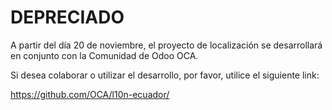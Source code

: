 # DEPRECIADO
A partir del día 20 de noviembre, el proyecto de localización se desarrollará en conjunto con la Comunidad de Odoo OCA.

Si desea colaborar o utilizar el desarrollo, por favor, utilice el siguiente link:

https://github.com/OCA/l10n-ecuador/
